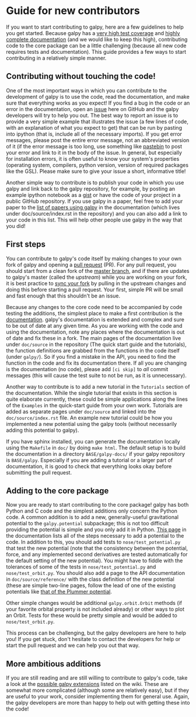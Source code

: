 # Guide for new contributors

If you want to start contributing to galpy, here are a few guidelines to help you get started. Because galpy has a [very high test coverage](https://coveralls.io/r/jobovy/galpy?branch=master) and [highly complete documentation](galpy.readthedocs.org/en/latest/) (and we would like to keep this high), contributing code to the core package can be a little challenging (because all new code requires tests and documentation). This guide provides a few ways to start contributing in a relatively simple manner.

## Contributing without touching the code!

One of the most important ways in which you can contribute to the development of galpy is to use the code, read the documentation, and make sure that everything works as you expect! If you find a bug in the code or an error in the documentation, open an [issue](https://github.com/jobovy/galpy/issues) here on GitHub and the galpy developers will try to help you out. The best way to report an issue is to provide a very simple example that illustrates the issue (a few lines of code, with an explanation of what you expect to get) that can be run by pasting into ipython (that is, include all of the necessary imports). If you get error messages, please post the entire error message, not an abbreviated version of it (if the error message is too long, use something like [pastebin](http://pastebin.com/) to post your error and link to it in the body of the issue. In general, but especially for installation errors, it is often useful to know your system's properties (operating system, compilers, python version, version of required packages like the GSL). Please make sure to give your issue a short, informative title!

Another simple way to contribute is to publish your code in which you use galpy and link back to the galpy repository, for example, by posting an example ipython notebook as a [gist](https://gist.github.com/) or have the code of your project in a public GitHub repository. If you use galpy in a paper, feel free to add your paper to the [list of papers using galpy](http://galpy.readthedocs.io/en/latest/#papers-using-galpy) in the documentation (which lives under doc/source/index.rst in the repository) and you can also add a link to your code in this list. This will help other people use galpy in the way that you did!

## First steps

You can contribute to galpy's code itself by making changes to your own fork of galpy and opening a [pull request](https://github.com/jobovy/galpy/pulls) (PR). For any pull request, you should start from a clean fork of the [master branch](https://github.com/jobovy/galpy/tree/master), and if there are updates to galpy's master (called the *upstream*) while you are working on your fork, it is best practice to [sync your fork](https://help.github.com/articles/syncing-a-fork/) by pulling in the upstream changes and doing this before starting a pull request. Your first, simple PR will be small and fast enough that this shouldn't be an issue.

Because any changes to the core code need to be accompanied by code testing the additions, the simplest place to make a first contribution is the [documentation](galpy.readthedocs.org/en/latest/). galpy's documentation is extended and complex and sure to be out of date at any given time. As you are working with the code and using the documentation, note any places where the documentation is out of date and fix these in a fork. The main pages of the documentation live under ``doc/source`` in the repository (The quick start guide and the tutorials), the function definitions are grabbed from the functions in the code itself (under ``galpy/``). So if you find a mistake in the API, you need to find the function in the code and fix its documentation there. If all you are changing is the documentation (no code), please add ``[ci skip]`` to *all* commit messages (this will cause the test suite to not be run, as it is unnecessary).

Another way to contribute is to add a new tutorial in the ``Tutorials`` section of the documentation. While the single tutorial that exists in this section is quite elaborate currently, these could be simple applications along the lines of the ``Examples`` in the quick-start guide from your own work. Tutorials are added as separate pages under ``doc/source`` and linked into the ``doc/source/index.rst`` file. An example new tutorial could be how you implemented a new potential using the galpy tools (without necessarily adding this potential to galpy).

If you have sphinx installed, you can generate the documentation locally using the ``Makefile`` in ``doc/`` by doing ``make html``. The default setup is to build the documentation in a directory ``BASE/galpy-docs/`` if your galpy repository is ``BASE/galpy``. Especially if you are adding a tutorial or a larger part of documentation, it is good to check that everything looks okay before submitting the pull request.

## Adding to the core package

Now you are ready to start contributing to the core package! galpy has both Python and C code and the simplest additions only concern the Python code. A common addition is to add a new, generally-useful gravitational potential to the ``galpy.potential`` subpackage; this is not too difficult providing the potential is simple and you only add it in Python. [This page](http://galpy.readthedocs.io/en/latest/potential.html#adding-potentials-to-the-galpy-framework) in the documentation lists all of the steps necessary to add a potential to the code. In addition to this, you should add tests to ``nose/test_potential.py`` that test the new potential (note that the consistency between the potential, force, and any implemented second derivatives are tested automatically for the default setting of the new potential). You might have to fiddle with the tolerances of some of the tests in ``nose/test_potential.py`` and ``nose/test_orbit.py``. You should also add a page to the API documentation in ``doc/source/reference/`` with the class definition of the new potential (these are simple two-line pages, follow the lead of one of the existing potentials like [that of the Plummer potential](https://raw.githubusercontent.com/jobovy/galpy/master/doc/source/reference/potentialplummer.rst).

Other simple changes would be additional ``galpy.orbit.Orbit`` methods (if your favorite orbital property is not included already) or other ways to plot an Orbit. Tests for these would be pretty simple and would be added to ``nose/test_orbit.py``.

This process can be challenging, but the galpy developers are here to help you! If you get stuck, don't hesitate to contact the developers for help or start the pull request and we can help you out that way.

## More ambitious additions

If you are still reading and are still willing to contribute to galpy's code, take a look at the [possible galpy extensions](https://github.com/jobovy/galpy/wiki/Possible-galpy-extensions) listed on the wiki. These are somewhat more complicated (although some are relatively easy), but if they are useful to your work, consider implementing them for general use. Again, the galpy developers are more than happy to help out with getting these into the code!
